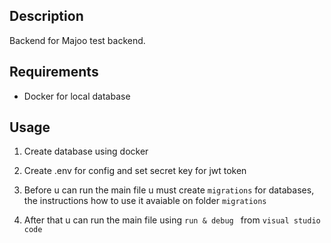 ## Description

Backend for Majoo test backend.

## Requirements

- Docker for local database

## Usage

1. Create database using docker
   
2. Create .env for config and set secret key for jwt token

3. Before u can run the main file u must create `migrations` for databases, the instructions how to use it avaiable on folder `migrations`

4. After that u can run the main file using `run & debug ` from `visual studio code`

